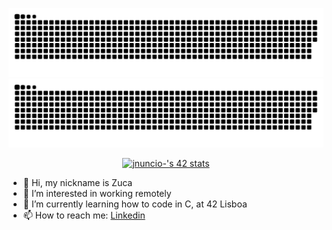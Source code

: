 ![GitHub Snake Light](https://github.com/diogo-crcoelho/diogo-crcoelho/blob/output/github-contribution-grid-snake.svg#gh-light-mode-only)
![GitHub Snake dark](https://github.com/diogo-crcoelho/diogo-crcoelho/blob/output/github-contribution-grid-snake-dark.svg#gh-dark-mode-only) 

<div align="center">
<a href="https://profile.intra.42.fr/users/jnuncio-"><img src="https://badge42.vercel.app/api/v2/claa98fot00110gl4ll24rmsl/stats?cursusId=21&coalitionId=112" alt="jnuncio-'s 42 stats" /></a>
</div>
</p>

- 👋 Hi, my nickname is Zuca
- 👀 I’m interested in working remotely
- 🌱 I’m currently learning how to code in C, at 42 Lisboa
- 📫 How to reach me: [Linkedin](https://www.linkedin.com/in/jos%C3%A9-calejo-pires-1a5929155/)

<!---
zecalejo/zecalejo is a ✨ special ✨ repository because its `README.md` (this file) appears on your GitHub profile.
You can click the Preview link to take a look at your changes.
--->
